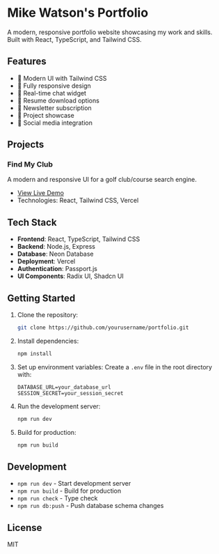 # Mike Watson's Portfolio

A modern, responsive portfolio website showcasing my work and skills. Built with React, TypeScript, and Tailwind CSS.

## Features

- 🎨 Modern UI with Tailwind CSS
- 📱 Fully responsive design
- 🔄 Real-time chat widget
- 📝 Resume download options
- 📧 Newsletter subscription
- 💼 Project showcase
- 🔗 Social media integration

## Projects

### Find My Club
A modern and responsive UI for a golf club/course search engine.
- [View Live Demo](https://golf-club-ui-lac.vercel.app/)
- Technologies: React, Tailwind CSS, Vercel

## Tech Stack

- **Frontend**: React, TypeScript, Tailwind CSS
- **Backend**: Node.js, Express
- **Database**: Neon Database
- **Deployment**: Vercel
- **Authentication**: Passport.js
- **UI Components**: Radix UI, Shadcn UI

## Getting Started

1. Clone the repository:
   ```bash
   git clone https://github.com/yourusername/portfolio.git
   ```

2. Install dependencies:
   ```bash
   npm install
   ```

3. Set up environment variables:
   Create a `.env` file in the root directory with:
   ```
   DATABASE_URL=your_database_url
   SESSION_SECRET=your_session_secret
   ```

4. Run the development server:
   ```bash
   npm run dev
   ```

5. Build for production:
   ```bash
   npm run build
   ```

## Development

- `npm run dev` - Start development server
- `npm run build` - Build for production
- `npm run check` - Type check
- `npm run db:push` - Push database schema changes

## License

MIT 